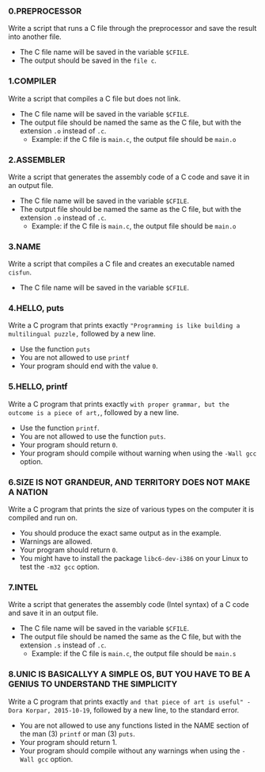 ### 0.PREPROCESSOR

Write a script that runs a C file through the preprocessor and save the result into another file.

- The C file name will be saved in the variable `$CFILE`.
- The output should be saved in the `file c`.<br>

### 1.COMPILER

Write a script that compiles a C file but does not link.

- The C file name will be saved in the variable `$CFILE`.
- The output file should be named the same as the C file, but with the extension `.o` instead of `.c`.
  - Example: if the C file is `main.c`, the output file should be `main.o`<br>

### 2.ASSEMBLER

Write a script that generates the assembly code of a C code and save it in an output file.

- The C file name will be saved in the variable `$CFILE`.
- The output file should be named the same as the C file, but with the extension `.o` instead of `.c`.
  - Example: if the C file is `main.c`, the output file should be `main.o`<br>
  
### 3.NAME
  
Write a script that compiles a C file and creates an executable named `cisfun`.

- The C file name will be saved in the variable `$CFILE`.<br>

### 4.HELLO, puts

Write a C program that prints exactly `"Programming is like building a multilingual puzzle,` followed by a new line.

- Use the function `puts`
- You are not allowed to use `printf`
- Your program should end with the value `0`.<br>

### 5.HELLO, printf

Write a C program that prints exactly `with proper grammar, but the outcome is a piece of art,`, followed by a new line.

- Use the function `printf`.
- You are not allowed to use the function `puts`.
- Your program should return `0`.
- Your program should compile without warning when using the `-Wall gcc` option.<br>

### 6.SIZE IS NOT GRANDEUR, AND TERRITORY DOES NOT MAKE A NATION

Write a C program that prints the size of various types on the computer it is compiled and run on.

- You should produce the exact same output as in the example.
- Warnings are allowed.
- Your program should return `0`.
- You might have to install the package `libc6-dev-i386` on your Linux to test the `-m32 gcc` option.<br>

### 7.INTEL

Write a script that generates the assembly code (Intel syntax) of a C code and save it in an output file.

- The C file name will be saved in the variable `$CFILE`.
- The output file should be named the same as the C file, but with the extension `.s` instead of `.c`.
  - Example: if the C file is `main.c`, the output file should be `main.s`<br>
  
### 8.UNIC IS BASICALLYY A SIMPLE OS, BUT YOU HAVE TO BE A GENIUS TO UNDERSTAND THE SIMPLICITY
  
Write a C program that prints exactly `and that piece of art is useful" - Dora Korpar, 2015-10-19`, followed by a new line, to the standard error.

- You are not allowed to use any functions listed in the NAME section of the man (3) `printf` or man (3) `puts`.
- Your program should return 1.
- Your program should compile without any warnings when using the `-Wall gcc` option. 
